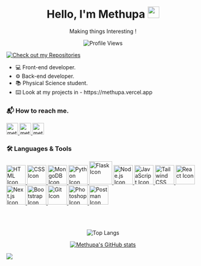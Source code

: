 <h1 align="center">Hello, I'm Methupa <img src="https://media.giphy.com/media/hvRJCLFzcasrR4ia7z/giphy.gif" width="30px"/></h1>
<p align="center">Making things Interesting !</p>

<div align="center">
  
![Profile Views](https://komarev.com/ghpvc/?username=methupaPerera&color=blue)

</div>

[![Check out my Repositories](https://img.shields.io/badge/See%20All%20Repos-View%20on%20GitHub-blue?style=for-the-badge&logo=github)](https://github.com/methupaPerera?tab=repositories)

<ul>
  <li>💻 Front-end developer.</li>
  <li>⚙️ Back-end developer.</li>
  <li>📚 Physical Science student.</li>
  <li>⌨️ Look at my projects in - https://methupa.vercel.app</li>
</ul>

<h3>📬 How to reach me.</h3>
<a href="https://t.me/methupaPerera" target="blank">
    <img src="https://upload.wikimedia.org/wikipedia/commons/thumb/8/82/Telegram_logo.svg/240px-Telegram_logo.svg.png" alt="methupapera" width="30" />
</a>
<a href="https://web.facebook.com/methupaB" target="blank">
    <img src="https://upload.wikimedia.org/wikipedia/commons/thumb/6/6c/Facebook_Logo_2023.png/480px-Facebook_Logo_2023.png" alt="methupapera" width="30" />
</a>
<a href="https://www.instagram.com/_methupa" target="blank">
    <img src="https://upload.wikimedia.org/wikipedia/commons/thumb/a/a5/Instagram_icon.png/600px-Instagram_icon.png" alt="methupapera" width="30" />
</a>

<br>

<h3>🛠 Languages & Tools</h3>
<a href="https://developer.mozilla.org/en-US/docs/Web/HTML" target="_blank">
  <img src="https://github.com/methupaPerera/methupaPerera/assets/108886352/7c06ebd2-73de-4247-a9fd-cb8ee6abdbb7" alt="HTML Icon" width="50" />
</a>

<a href="https://developer.mozilla.org/en-US/docs/Web/CSS" target="_blank">
  <img src="https://github.com/methupaPerera/methupaPerera/assets/108886352/1f9824bf-fee0-4da4-b63a-d0e29ffa9199" alt="CSS Icon" width="50" />
</a>

<a href="https://www.mongodb.com/" target="_blank">
  <img src="https://github.com/methupaPerera/methupaPerera/assets/108886352/3b094f96-549e-4345-a231-fb82328e7e68" alt="MongoDB Icon" width="50" />
</a>

<a href="https://www.python.org/" target="_blank">
  <img src="https://github.com/methupaPerera/methupaPerera/assets/108886352/5a573fcd-7f7d-453c-8b10-bfb8d3c6647d" alt="Python Icon" width="50" />
</a>

<a href="https://flask.palletsprojects.com/" target="_blank">
  <img src="https://github.com/methupaPerera/methupaPerera/assets/108886352/79a70d52-ae9d-408d-8e1e-8f948f0ed7e5" alt="Flask Icon" width="60" />
</a>

<a href="https://nodejs.org/" target="_blank">
  <img src="https://github.com/methupaPerera/methupaPerera/assets/108886352/3b098beb-03e7-4925-807d-e385770be9ac" alt="Node.js Icon" width="50" />
</a>

<a href="https://www.javascript.com/" target="_blank">
  <img src="https://github.com/methupaPerera/methupaPerera/assets/108886352/cee36cbf-655c-4d5d-952f-f0ee93b28669" alt="JavaScript Icon" width="50" />
</a>

<a href="https://tailwindcss.com/" target="_blank">
  <img src="https://github.com/methupaPerera/methupaPerera/assets/108886352/205cd49d-b61f-4a6b-8dd0-3a09f877eb86" alt="Tailwind CSS Icon" width="50" />
</a>

<a href="https://reactjs.org/" target="_blank">
  <img src="https://github.com/methupaPerera/methupaPerera/assets/108886352/47b948c8-8446-42ca-af9c-0ad83f6ed88d" alt="React Icon" width="50" />
</a>

<a href="https://nextjs.org/" target="_blank">
  <img src="https://github.com/methupaPerera/methupaPerera/assets/108886352/30cb1f62-a6da-4c0a-9e12-5c78bec48a33" alt="Next.js Icon" width="50" />
</a>

<a href="https://getbootstrap.com/" target="_blank">
  <img src="https://github.com/methupaPerera/methupaPerera/assets/108886352/a5500617-ea02-40a2-bb18-389b268aecc1" alt="Bootstrap Icon" width="50" />
</a>

<a href="https://git-scm.com/" target="_blank">
  <img src="https://github.com/methupaPerera/methupaPerera/assets/108886352/5b53e899-0d12-42b6-a9e9-8d7d58e700bd" alt="Git Icon" width="50" />
</a>

<a href="https://www.adobe.com/products/photoshop.html" target="_blank">
  <img src="https://github.com/methupaPerera/methupaPerera/assets/108886352/78c88ee5-6373-4b63-950f-8a2149ac75ea" alt="Photoshop Icon" width="50" />
</a>

<a href="https://www.postman.com/" target="_blank">
  <img src="https://github.com/methupaPerera/methupaPerera/assets/108886352/12698393-3c27-4d8a-8da2-4f0a36c1a7de" alt="Postman Icon" width="50" />
</a>

<br><br>

<div align="center">
  
![Top Langs](https://github-readme-stats.vercel.app/api/top-langs/?username=methupaPerera&layout=donut&theme=radical)

[![Methupa's GitHub stats](https://github-readme-stats.vercel.app/api?username=methupaPerera&hide=prs,contribs&show_icons=true&theme=radical)](https://github.com/methupaPerera/github-readme-stats)

</div>

<img src="https://raw.githubusercontent.com/Trilokia/Trilokia/379277808c61ef204768a61bbc5d25bc7798ccf1/bottom_header.svg" />
